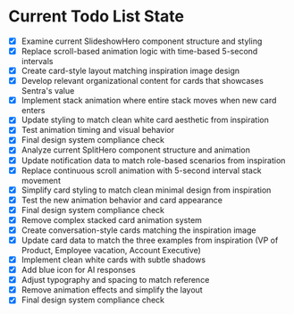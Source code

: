 <!-- DO NOT EDIT - Managed by todo_list tool -->
<!-- Updated: 2025-08-01T15:02:49.966Z -->

# Current Todo List State

- [x] Examine current SlideshowHero component structure and styling
- [x] Replace scroll-based animation logic with time-based 5-second intervals
- [x] Create card-style layout matching inspiration image design
- [x] Develop relevant organizational content for cards that showcases Sentra's value
- [x] Implement stack animation where entire stack moves when new card enters
- [x] Update styling to match clean white card aesthetic from inspiration
- [x] Test animation timing and visual behavior
- [x] Final design system compliance check
- [x] Analyze current SplitHero component structure and animation
- [x] Update notification data to match role-based scenarios from inspiration
- [x] Replace continuous scroll animation with 5-second interval stack movement
- [x] Simplify card styling to match clean minimal design from inspiration
- [x] Test the new animation behavior and card appearance
- [x] Final design system compliance check
- [x] Remove complex stacked card animation system
- [x] Create conversation-style cards matching the inspiration image
- [x] Update card data to match the three examples from inspiration (VP of Product, Employee vacation, Account Executive)
- [x] Implement clean white cards with subtle shadows
- [x] Add blue icon for AI responses
- [x] Adjust typography and spacing to match reference
- [x] Remove animation effects and simplify the layout
- [x] Final design system compliance check
